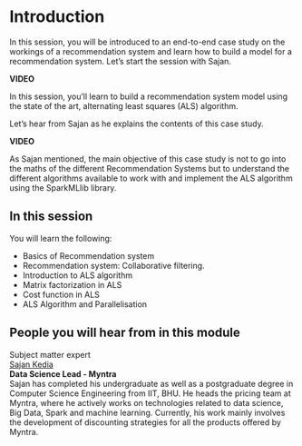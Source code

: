 # Introduction

In this session, you will be introduced to an end-to-end case study on the workings of a recommendation system and learn how to build a model for a recommendation system. Let’s start the session with Sajan.

**VIDEO**

In this session, you’ll learn to build a recommendation system model using the state of the art, alternating least squares (ALS) algorithm.

Let’s hear from Sajan as he explains the contents of this case study.

**VIDEO**

As Sajan mentioned, the main objective of this case study is not to go into the maths of the different Recommendation Systems but to understand the different algorithms available to work with and implement the ALS algorithm using the SparkMLlib library.

## In this session

You will learn the following:

- Basics of Recommendation system
- Recommendation system: Collaborative filtering.
- Introduction to ALS algorithm
- Matrix factorization in ALS
- Cost function in ALS
- ALS Algorithm and Parallelisation

## People you will hear from in this module

Subject matter expert  
[Sajan Kedia](http://in.linkedin.com/in/sajan-kedia-b06a6821)  
**Data Science Lead - Myntra**  
Sajan has completed his undergraduate as well as a postgraduate degree in Computer Science Engineering from IIT, BHU. He heads the pricing team at Myntra, where he actively works on technologies related to data science, Big Data, Spark and machine learning. Currently, his work mainly involves the development of discounting strategies for all the products offered by Myntra.
